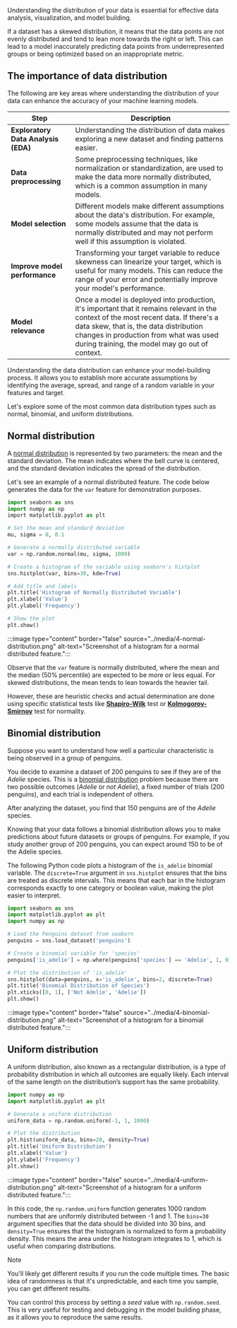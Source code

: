Understanding the distribution of your data is essential for effective data analysis, visualization, and model building.

If a dataset has a skewed distribution, it means that the data points are not evenly distributed and tend to lean more towards the right or left. This can lead to a model inaccurately predicting data points from underrepresented groups or being optimized based on an inappropriate metric.

## The importance of data distribution 

The following are key areas where understanding the distribution of your data can enhance the accuracy of your machine learning models.

| Step | Description |
| --- | --- |
| **Exploratory Data Analysis (EDA)** | Understanding the distribution of data makes exploring a new dataset and finding patterns easier. |
| **Data preprocessing** | Some preprocessing techniques, like normalization or standardization, are used to make the data more normally distributed, which is a common assumption in many models. |
| **Model selection** | Different models make different assumptions about the data's distribution. For example, some models assume that the data is normally distributed and may not perform well if this assumption is violated. |
| **Improve model performance** | Transforming your target variable to reduce skewness can linearize your target, which is useful for many models. This can reduce the range of your error and potentially improve your model's performance. |
| **Model relevance** | Once a model is deployed into production, it's important that it remains relevant in the context of the most recent data. If there's a data skew, that is, the data distribution changes in production from what was used during training, the model may go out of context. |

Understanding the data distribution can enhance your model-building process. It allows you to establish more accurate assumptions by identifying the average, spread, and range of a random variable in your features and target.

Let's explore some of the most common data distribution types such as normal, binomial, and uniform distributions. 

## Normal distribution

A [normal distribution](https://en.wikipedia.org/wiki/Normal_distribution) is represented by two parameters: the mean and the standard deviation. The mean indicates where the bell curve is centered, and the standard deviation indicates the spread of the distribution. 

Let's see an example of a normal distributed feature. The code below generates the data for the `var` feature for demonstration purposes.

```Python
import seaborn as sns
import numpy as np
​import matplotlib.pyplot as plt

# Set the mean and standard deviation
mu, sigma = 0, 0.1 

# Generate a normally distributed variable
var = np.random.normal(mu, sigma, 1000)

# Create a histogram of the variable using seaborn's histplot
sns.histplot(var, bins=30, kde=True)

# Add title and labels
plt.title('Histogram of Normally Distributed Variable')
plt.xlabel('Value')
plt.ylabel('Frequency')

# Show the plot
plt.show()
```

:::image type="content" border="false" source="../media/4-normal-distribution.png" alt-text="Screenshot of a histogram for a normal distributed feature.":::

 Observe that the `var` feature is normally distributed, where the mean and the median (50% percentile) are expected to be more or less equal. For skewed distributions, the mean tends to lean towards the heavier tail.

However, these are heuristic checks and actual determination are done using specific statistical tests like [**Shapiro-Wilk**](https://en.wikipedia.org/wiki/Shapiro%E2%80%93Wilk_test?azure-portal=true) test or [**Kolmogorov-Smirnov**](https://en.wikipedia.org/wiki/Kolmogorov%E2%80%93Smirnov_test?azure-portal=true) test for normality.

## Binomial distribution

Suppose you want to understand how well a particular characteristic is being observed in a group of penguins.

You decide to examine a dataset of 200 penguins to see if they are of the *Adelie* species. This is a [binomial distribution](https://en.wikipedia.org/wiki/Binomial_distribution) problem because there are two possible outcomes (*Adelie* or *not Adelie*), a fixed number of trials (200 penguins), and each trial is independent of others.

After analyzing the dataset, you find that 150 penguins are of the *Adelie* species.

Knowing that your data follows a binomial distribution allows you to make predictions about future datasets or groups of penguins. For example, if you study another group of 200 penguins, you can expect around 150 to be of the Adelie species.

The following Python code plots a histogram of the `is_adelie` binomial variable. The `discrete=True` argument in `sns.histplot` ensures that the bins are treated as discrete intervals. This means that each bar in the histogram corresponds exactly to one category or boolean value, making the plot easier to interpret.

```python
import seaborn as sns
import matplotlib.pyplot as plt
import numpy as np

# Load the Penguins dataset from seaborn
penguins = sns.load_dataset('penguins')

# Create a binomial variable for 'species'
penguins['is_adelie'] = np.where(penguins['species'] == 'Adelie', 1, 0)

# Plot the distribution of 'is_adelie'
sns.histplot(data=penguins, x='is_adelie', bins=2, discrete=True)
plt.title('Binomial Distribution of Species')
plt.xticks([0, 1], ['Not Adelie', 'Adelie'])
plt.show()

```

:::image type="content" border="false" source="../media/4-binomial-distribution.png" alt-text="Screenshot of a histogram for a binomial distributed feature.":::

## Uniform distribution

A uniform distribution, also known as a rectangular distribution, is a type of probability distribution in which all outcomes are equally likely. Each interval of the same length on the distribution’s support has the same probability.

```python
import numpy as np
import matplotlib.pyplot as plt

# Generate a uniform distribution
uniform_data = np.random.uniform(-1, 1, 1000)

# Plot the distribution
plt.hist(uniform_data, bins=20, density=True)
plt.title('Uniform Distribution')
plt.xlabel('Value')
plt.ylabel('Frequency')
plt.show()
```

:::image type="content" border="false" source="../media/4-uniform-distribution.png" alt-text="Screenshot of a histogram for a uniform distributed feature.":::

In this code, the `np.random.uniform` function generates 1000 random numbers that are uniformly distributed between -1 and 1. The `bins=30` argument specifies that the data should be divided into 30 bins, and `density=True` ensures that the histogram is normalized to form a probability density. This means the area under the histogram integrates to 1, which is useful when comparing distributions.

>[!Note]
> You'll likely get different results if you run the code multiple times. The basic idea of randomness is that it's unpredictable, and each time you sample, you can get different results.
>
> You can control this process by setting a *seed* value with `np.random.seed`. This is very useful for testing and debugging in the model building phase, as it allows you to reproduce the same results.
